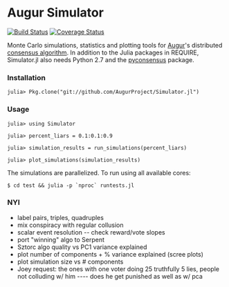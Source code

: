 # Augur Simulator

[![Build Status](https://travis-ci.org/AugurProject/Simulator.jl.svg?branch=master)](https://travis-ci.org/AugurProject/Simulator.jl) [![Coverage Status](https://coveralls.io/repos/AugurProject/Simulator.jl/badge.svg)](https://coveralls.io/r/AugurProject/Simulator.jl)

Monte Carlo simulations, statistics and plotting tools for [Augur](http://www.augur.net)'s distributed [consensus algorithm](http://www.augur.net/blog/a-decentralized-lie-detector).  In addition to the Julia packages in REQUIRE, Simulator.jl also needs Python 2.7 and the [pyconsensus](https://github.com/AugurProject/pyconsensus) package.

### Installation

    julia> Pkg.clone("git://github.com/AugurProject/Simulator.jl")

### Usage

    julia> using Simulator

    julia> percent_liars = 0.1:0.1:0.9

    julia> simulation_results = run_simulations(percent_liars)

    julia> plot_simulations(simulation_results)

The simulations are parallelized.  To run using all available cores:

    $ cd test && julia -p `nproc` runtests.jl

### NYI

- label pairs, triples, quadruples
- mix conspiracy with regular collusion
- scalar event resolution -- check reward/vote slopes
- port "winning" algo to Serpent
- Sztorc algo quality vs PC1 variance explained
- plot number of components + % variance explained (scree plots)
- plot simulation size vs # components
- Joey request: the ones with one voter doing 25 truthfully 5 lies, people not colluding w/ him ---- does he get punished as well as w/ pca
